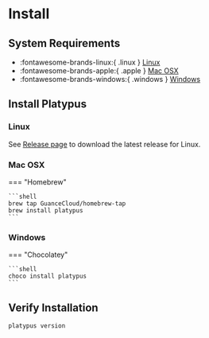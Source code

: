 # Install

## System Requirements

* :fontawesome-brands-linux:{ .linux } [Linux](#linux)
* :fontawesome-brands-apple:{ .apple } [Mac OSX](#mac-osx)
* :fontawesome-brands-windows:{ .windows } [Windows](#windows)

## Install Platypus

### Linux

See [Release page](https://github.com/GuanceCloud/ppl/releases) to download the latest release for Linux.

### Mac OSX

=== "Homebrew"

    ```shell
    brew tap GuanceCloud/homebrew-tap
    brew install platypus
    ```

### Windows

=== "Chocolatey"

    ```shell
    choco install platypus
    ```

## Verify Installation

```shell
platypus version
```

